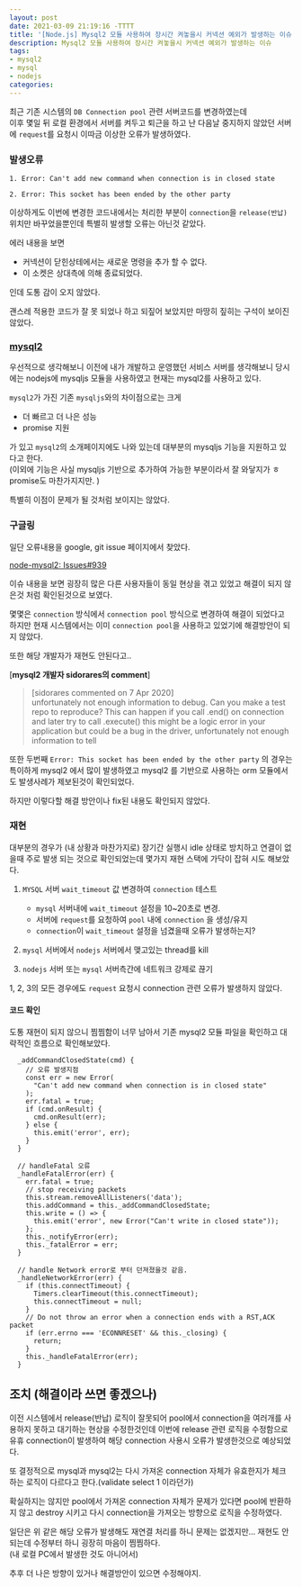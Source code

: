 ```yaml
---
layout: post
date: 2021-03-09 21:19:16 -TTTT
title: '[Node.js] Mysql2 모듈 사용하여 장시간 켜놓을시 커넥션 예외가 발생하는 이슈'
description: Mysql2 모듈 사용하여 장시간 켜놓을시 커넥션 예외가 발생하는 이슈
tags: 
- mysql2 
- mysql
- nodejs
categories:
---
```

최근 기존 시스템의 `DB Connection pool` 관련 서버코드를 변경하였는데   
이후 몇일 뒤 로컬 환경에서 서버를 켜두고 퇴근을 하고 난 다음날 중지하지 않았던 서버에 `request`를 요청시 이따금 이상한 오류가 발생하였다.

### 발생오류
```
1. Error: Can't add new command when connection is in closed state

2. Error: This socket has been ended by the other party
```

이상하게도 이번에 변경한 코드내에서는 처리한 부분이 `connection`을 `release(반납)` 위치만 바꾸었을뿐인데
특별히 발생할 오류는 아닌것 같았다.

에러 내용을 보면  
- 커넥션이 닫힌상테에서는 새로운 명령을 추가 할 수 없다.
- 이 소켓은 상대측에 의해 종료되었다.
  
인데 도통 감이 오지 않았다. 

괜스레 적용한 코드가 잘 못 되었나 하고 되짚어 보았지만 마땅히 짚히는 구석이 보이진 않았다.

### [mysql2](https://github.com/sidorares/node-mysql2) 
우선적으로 생각해보니 이전에 내가 개발하고 운영했던 서비스 서버를 생각해보니 당시에는 nodejs에 mysqljs 모듈을 사용하였고 현재는 mysql2를 사용하고 있다.
  
`mysql2`가 가진 기존 `mysqljs`와의 차이점으로는 크게 

- 더 빠르고 더 나은 성능
- promise 지원 

가 있고 `mysql2`의 소개페이지에도 나와 있는데 대부분의 mysqljs 기능을 지원하고 있다고 한다.   
(이외에 기능은 사실 mysqljs 기반으로 추가하여 가능한 부분이라서 잘 와닿지가 ㅎ promise도 마찬가지지만. )

특별히 이점이 문제가 될 것처럼 보이지는 않았다.

### 구글링
일단 오류내용을 google, git issue 페이지에서 찾았다.

[node-mysql2: Issues#939](https://github.com/sidorares/node-mysql2/issues/939)  

이슈 내용을 보면 굉장히 많은 다른 사용자들이 동일 현상을 겪고 있었고 해결이 되지 않은것 처럼 확인된것으로 보였다.
  
몇몇은 `connection` 방식에서 `connection pool` 방식으로 변경하여 해결이 되었다고 하지만 현재 시스템에서는 이미 `connection pool`을 사용하고 있었기에 
해결방안이 되지 않았다.

또한 해당 개발자가 재현도 안된다고..

[**mysql2 개발자 sidorares의 comment**]  

> [sidorares commented on 7 Apr 2020]  
> unfortunately not enough information to debug. Can you make a test repo to reproduce?
This can happen if you call .end() on connection and later try to call .execute() this might be a logic error in your application but could be a bug in the driver, unfortunately not enough information to tell


또한 두번째 `Error: This socket has been ended by the other party` 의 경우는 특이하게 mysql2 에서 많이 발생하였고
mysql2 를 기반으로 사용하는 orm 모듈에서도 발생사례가 제보된것이 확인되었다.

하지만 이렇다할 해결 방안이나 fix된 내용도 확인되지 않았다.

### 재현
대부분의 경우가 (내 상황과 마찬가지로) 장기간 실행시 idle 상태로 방치하고 연결이 없을때 주로 발생 되는 것으로 확인되었는데
몇가지 재현 스택에 가닥이 잡혀 시도 해보았다.

1. `MYSQL` 서버 `wait_timeout` 값 변경하여 `connection` 테스트 
    - `mysql` 서버내에 `wait_timeout` 설정을 10~20초로 변경.
    - 서버에 `request`를 요청하여 `pool` 내에 `connection` 을 생성/유지 
    - `connection`이 `wait_timeout` 설정을 넘겼을때 오류가 발생하는지?  
     
2. `mysql` 서버에서 `nodejs` 서버에서 맺고있는 thread를 kill     
3. `nodejs` 서버 또는 `mysql` 서버측간에 네트워크 강제로 끊기

1, 2, 3의 모든 경우에도 `request` 요청시 connection 관련 오류가 발생하지 않았다.

#### 코드 확인
도통 재현이 되지 않으니 찜찜함이 너무 남아서 기존 mysql2 모듈 파일을 확인하고 대략적인 흐름으로 확인해보았다.  

```
  _addCommandClosedState(cmd) {
    // 오류 발생지점
    const err = new Error(
      "Can't add new command when connection is in closed state"
    );
    err.fatal = true;
    if (cmd.onResult) {
      cmd.onResult(err);
    } else {
      this.emit('error', err);
    }
  }
  
  // handleFatal 오류 
  _handleFatalError(err) {
    err.fatal = true;
    // stop receiving packets
    this.stream.removeAllListeners('data');
    this.addCommand = this._addCommandClosedState;
    this.write = () => {
      this.emit('error', new Error("Can't write in closed state"));
    };
    this._notifyError(err);
    this._fatalError = err;
  }

  // handle Network error로 부터 던져졌을것 같음.
  _handleNetworkError(err) {
    if (this.connectTimeout) {
      Timers.clearTimeout(this.connectTimeout);
      this.connectTimeout = null;
    }
    // Do not throw an error when a connection ends with a RST,ACK packet
    if (err.errno === 'ECONNRESET' && this._closing) {
      return;
    }
    this._handleFatalError(err);
  }
```

## 조치 (해결이라 쓰면 좋겠으나)
이전 시스템에서 release(반납) 로직이 잘못되어 pool에서 connection을 여러개를 사용하지 못하고 대기하는 현상을 수정한것인데 
이번에 release 관련 로직을 수정함으로 유휴 connection이 발생하여 해당 connection 사용시 오류가 발생한것으로 예상되었다.
  
또 결정적으로 mysql과 mysql2는 다시 가져온 connection 자체가 유효한지가 체크하는 로직이 다르다고 한다.(validate select 1 이라던가)

확실하지는 않지만 pool에서 가져온 connection 자체가 문제가 있다면 pool에 반환하지 않고 destroy 시키고 다시 connection을 가져오는 
방향으로 로직을 수정하였다. 

일단은 위 같은 해당 오류가 발생해도 재연결 처리를 하니 문제는 없겠지만... 재현도 안되는데 수정부터 하니 굉장히 마음이 찜찜하다.  
(내 로컬 PC에서 발생한 것도 아니어서)
 
추후 더 나은 방향이 있거나 해결방안이 있으면 수정해야지.

 
  
 




 




